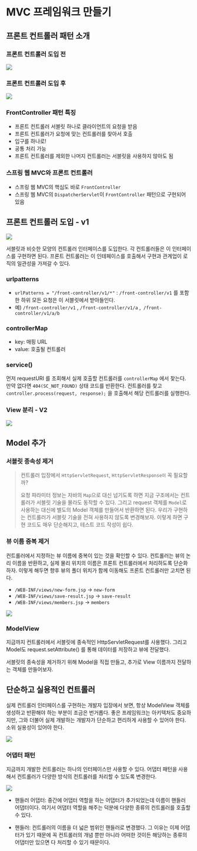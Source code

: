 
# MVC 프레임워크 만들기

## 프론트 컨트롤러 패턴 소개

### 프론트 컨트롤러 도입 전
![](./res/1.png)

### 프론트 컨트롤러 도입 후
![](./res/2.png)

### FrontController 패턴 특징

* 프론트 컨트롤러 서블릿 하나로 클라이언트의 요청을 받음 
* 프론트 컨트롤러가 요청에 맞는 컨트롤러를 찾아서 호출
* 입구를 하나로!
* 공통 처리 가능
* 프론트 컨트롤러를 제외한 나머지 컨트롤러는 서블릿을 사용하지 않아도 됨

### 스프링 웹 MVC와 프론트 컨트롤러
* 스프링 웹 MVC의 핵심도 바로 `FrontController`
* 스프링 웹 MVC의 `DispatcherServlet`이 `FrontController` 패턴으로 구현되어 있음


## 프론트 컨트롤러 도입 - v1

![](./res/3.png)

서블릿과 비슷한 모양의 컨트롤러 인터페이스를 도입한다. 각 컨트롤러들은 이 인터페이스를 구현하면 된다. 
프론트 컨트롤러는 이 인테페이스를 호출해서 구현과 관계업이 로직의 일관성을 가져갈 수 있다.


### urlpatterns
* `urlPatterns = "/front-controller/v1/*"` : `/front-controller/v1` 를 포함한 하위 모든 요청은 이 서블릿에서 받아들인다.
* 예) `/front-controller/v1` , `/front-controller/v1/a` ,` /front-controller/v1/a/b`


### controllerMap

* key: 매핑 URL
* value: 호출될 컨트롤러

### service()

먼저 requestURI 를 조회해서 실제 호출할 컨트롤러를 `controllerMap` 에서 찾는다. 
만약 없다면 `404(SC_NOT_FOUND)` 상태 코드를 반환한다.
컨트롤러를 찾고` controller.process(request, response);` 을 호출해서 해당 컨트롤러를 실행한다.

### View 분리 - V2

![](./res/4.png)

## Model 추가

### 서블릿 종속성 제거

> 컨트롤러 입장에서 `HttpServletRequest`, `HttpServletResponse이` 꼭 필요할까?
> 
> 요청 파라미터 정보는 자바의 `Map`으로 대신 넘기도록 하면 지금 구조에서는 컨트롤러가 서블릿 기술을 몰라도 동작할 수 있다.
> 그리고 request 객체를 `Model`로 사용하는 대신에 별도의 Model 객체를 만들어서 반환하면 된다. 우리가 구현하는 컨트롤러가 서블릿 기술을 전혀 사용하지 않도록 변경해보자.
> 이렇게 하면 구현 코드도 매우 단순해지고, 테스트 코드 작성이 쉽다.

### 뷰 이름 중복 제거

컨트롤러에서 지정하는 뷰 이름에 중복이 있는 것을 확인할 수 있다.
컨트롤러는 뷰의 논리 이름을 반환하고, 실제 물리 위치의 이름은 프론트 컨트롤러에서 처리하도록 단순화 하자.
이렇게 해두면 향후 뷰의 폴더 위치가 함께 이동해도 프론트 컨트롤러만 고치면 된다.

* `/WEB-INF/views/new-form.jsp` -> `new-form`
* `/WEB-INF/views/save-result.jsp` -> `save-result `
* `/WEB-INF/views/members.jsp` -> `members`
      
![](./res/5.png)

### ModelView

지금까지 컨트롤러에서 서블릿에 종속적인 HttpServletRequest를 사용했다. 그리고 Model도 request.setAttribute() 를 통해
데이터를 저장하고 뷰에 전달했다.

서블릿의 종속성을 제거하기 위해 Model을 직접 만들고, 추가로 View 이름까지 전달하는 객체를 만들어보자.

## 단순하고 실용적인 컨트롤러

실제 컨트롤러 인터페이스를 구현하는 개발자 입장에서 보면, 항상 ModelView 객체를 생성하고 반환해야 하는 부분이 조금은 번거롭다.
좋은 프레임워크는 아키텍처도 중요하지만, 그와 더불어 실제 개발하는 개발자가 단순하고 편리하게 사용할 수 있어야 한다. 소위 실용성이 있어야 한다.

![](./res/6.png)

### 어댑터 패턴

지금까지 개발한 컨트롤러는 하나의 인터페이스만 사용할 수 있다.
어댑터 패턴을 사용해서 컨트롤러가 다양한 방식의 컨트롤러를 처리할 수 있도록 변경한다.

![](./res/7.png)

* 핸들러 어댑터: 중간에 어댑터 역할을 하는 어댑터가 추가되었는데 이름이 핸들러 어댑터이다. 여기서 어댑터 역할을 
  해주는 덕분에 다양한 종류의 컨트롤러를 호출할 수 있다.

* 핸들러: 컨트롤러의 이름을 더 넓은 범위인 핸들러로 변경했다. 그 이유는 이제 어댑터가 있기 때문에 꼭 컨트롤러의 
  개념 뿐만 아니라 어떠한 것이든 해당하는 종류의 어댑터만 있으면 다 처리할 수 있기 때문이다.

